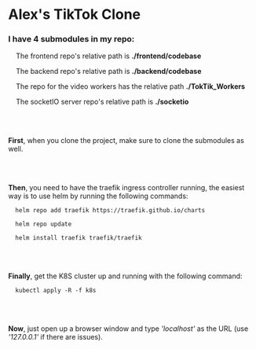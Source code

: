 # Alex's TikTok Clone

### I have 4 submodules in my repo:

&nbsp;&nbsp;&nbsp;&nbsp;The frontend repo's relative path is **./frontend/codebase**

&nbsp;&nbsp;&nbsp;&nbsp;The backend repo's relative path is **./backend/codebase**

&nbsp;&nbsp;&nbsp;&nbsp;The repo for the video workers has the relative path **./TokTik_Workers**

&nbsp;&nbsp;&nbsp;&nbsp;The socketIO server repo's relative path is **./socketio**

<br/><br/>

**First**, when you clone the project, make sure to clone the submodules as well.

<br/><br/>

**Then**, you need to have the traefik ingress controller running, the easiest way is to use helm by running the following commands:
  ```
    helm repo add traefik https://traefik.github.io/charts

    helm repo update

    helm install traefik traefik/traefik
  ```

<br/><br/>

**Finally**, get the K8S cluster up and running with the following command:
  ```
    kubectl apply -R -f k8s
  ```

<br/><br/>

**Now**, just open up a browser window and type *'localhost'* as the URL (use *'127.0.0.1'* if there are issues).
